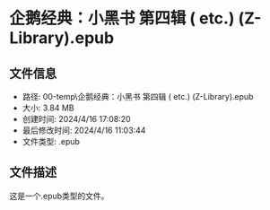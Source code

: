 ﻿# 企鹅经典：小黑书 第四辑 ( etc.) (Z-Library).epub

## 文件信息
- 路径: 00-temp\企鹅经典：小黑书 第四辑 ( etc.) (Z-Library).epub
- 大小: 3.84 MB
- 创建时间: 2024/4/16 17:08:20
- 最后修改时间: 2024/4/16 11:03:44
- 文件类型: .epub

## 文件描述
这是一个.epub类型的文件。

